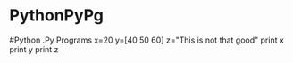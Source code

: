 # PythonPyPg
#Python .Py Programs
x=20
y=[40 50 60]
z="This is not that good"
print x
print y
print z
